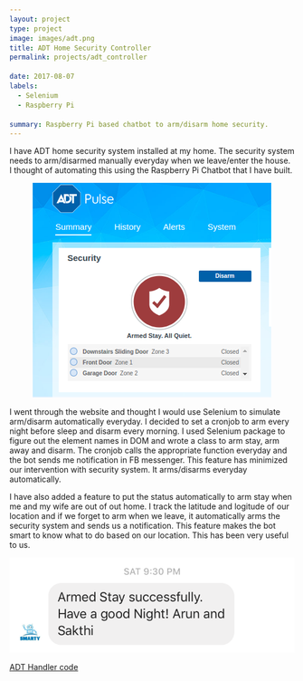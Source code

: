 ```yaml
---
layout: project
type: project
image: images/adt.png
title: ADT Home Security Controller
permalink: projects/adt_controller

date: 2017-08-07
labels:
  - Selenium
  - Raspberry Pi

summary: Raspberry Pi based chatbot to arm/disarm home security.
---
```

I have ADT home security system installed at my home. The security system needs to arm/disarmed manually everyday when we leave/enter the house. I thought of automating this using the Raspberry Pi Chatbot that I have built.<br/>
<p align="center"><img class="ui medium rounded image" src="../images/adt_status.png"></p>

I went through the website and thought I would use Selenium to simulate arm/disarm automatically everyday. I decided to set a cronjob to arm every night before sleep and disarm every morning. I used Selenium package to figure out the element names in DOM and wrote a class to arm stay, arm away and disarm. The cronjob calls the appropriate function everyday and the bot sends me notification in FB messenger. This feature has minimized our intervention with security system. It arms/disarms everyday automatically.

I have also added a feature to put the status automatically to arm stay when me and my wife are out of out home. I track the latitude and logitude of our location and if we forget to arm when we leave, it automatically arms the security system and sends us a notification. This feature makes the bot smart to know what to do based on our location. This has been very useful to us.<br/>
<p align="center"><img class="ui medium center rounded image" src="../images/security_alert.png"></p>

[ADT Handler code](https://github.com/arunn314/smartybot/blob/master/adt_handler.py)<br/>
